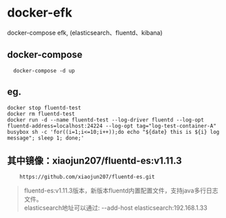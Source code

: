 # docker-efk
docker-compose efk, (elasticsearch、fluentd、kibana)

## docker-compose
```
  docker-compose -d up
```

## eg.
```
docker stop fluentd-test 
docker rm fluentd-test 
docker run -d --name fluentd-test --log-driver fluentd --log-opt fluentd-address=localhost:24224 --log-opt tag="log-test-container-A" busybox sh -c 'for((i=1;i<=10;i++));do echo "${date} this is ${i} log message"; sleep 1; done;'
```

## 其中镜像：xiaojun207/fluentd-es:v1.11.3
```
    https://github.com/xiaojun207/fluentd-es.git
```
>fluentd-es:v1.11.3版本，新版本fluentd内置配置文件，支持java多行日志文件。  
>elasticsearch地址可以通过: --add-host elasticsearch:192.168.1.33
>
